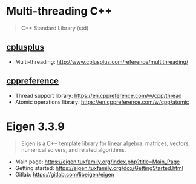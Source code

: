 # Multi-threading C++

> C++ Standard Library (std)

## [cplusplus](http://www.cplusplus.com/)

- Multi-threading: http://www.cplusplus.com/reference/multithreading/

## [cppreference](https://en.cppreference.com/w/)

- Thread support library: https://en.cppreference.com/w/cpp/thread
- Atomic operations library: https://en.cppreference.com/w/cpp/atomic

# Eigen 3.3.9

> Eigen is a C++ template library for linear algebra: matrices, vectors, numerical solvers, and related algorithms.

- Main page: https://eigen.tuxfamily.org/index.php?title=Main_Page
- Getting started: https://eigen.tuxfamily.org/dox/GettingStarted.html
- Gitlab: https://gitlab.com/libeigen/eigen

